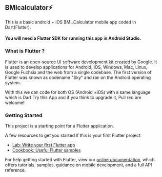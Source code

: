 ## BMIcalculator⚡
This is a basic android + iOS BMI_Calculator mobile app coded in Dart(Flutter).
#### You will need a Flutter SDK for running this app in Android Studio.

### What is Flutter ?
Flutter is an open-source UI software development kit created by Google. It is used to develop applications for Android, iOS, Windows, Mac, Linux, Google Fuchsia and the web from a single codebase. The first version of Flutter was known as codename "Sky" and ran on the Android operating system.

With this we can code for both OS (Android +iOS) with a same language which is Dart
Try this App and if you think to upgrade it, Pull req are welcome! 

### Getting Started

This project is a starting point for a Flutter application.

A few resources to get you started if this is your first Flutter project:

- [Lab: Write your first Flutter app](https://flutter.dev/docs/get-started/codelab)
- [Cookbook: Useful Flutter samples](https://flutter.dev/docs/cookbook)

For help getting started with Flutter, view our
[online documentation](https://flutter.dev/docs), which offers tutorials,
samples, guidance on mobile development, and a full API reference.
